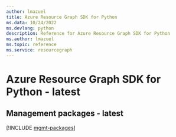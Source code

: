 ```yaml
---
author: lmazuel
title: Azure Resource Graph SDK for Python
ms.data: 10/24/2022
ms.devlang: python
description: Reference for Azure Resource Graph SDK for Python
ms.author: lmazuel
ms.topic: reference
ms.service: resourcegraph
---
```

# Azure Resource Graph SDK for Python - latest

## Management packages - latest
[!INCLUDE [mgmt-packages](resource-graph-mgmt-index.md)]
